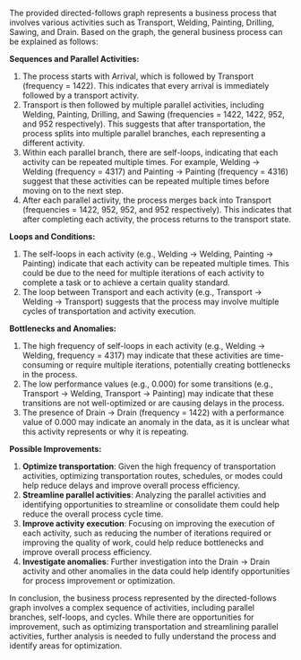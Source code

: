 The provided directed-follows graph represents a business process that involves various activities such as Transport, Welding, Painting, Drilling, Sawing, and Drain. Based on the graph, the general business process can be explained as follows:

**Sequences and Parallel Activities:**

1. The process starts with Arrival, which is followed by Transport (frequency = 1422). This indicates that every arrival is immediately followed by a transport activity.
2. Transport is then followed by multiple parallel activities, including Welding, Painting, Drilling, and Sawing (frequencies = 1422, 1422, 952, and 952 respectively). This suggests that after transportation, the process splits into multiple parallel branches, each representing a different activity.
3. Within each parallel branch, there are self-loops, indicating that each activity can be repeated multiple times. For example, Welding -> Welding (frequency = 4317) and Painting -> Painting (frequency = 4316) suggest that these activities can be repeated multiple times before moving on to the next step.
4. After each parallel activity, the process merges back into Transport (frequencies = 1422, 952, 952, and 952 respectively). This indicates that after completing each activity, the process returns to the transport state.

**Loops and Conditions:**

1. The self-loops in each activity (e.g., Welding -> Welding, Painting -> Painting) indicate that each activity can be repeated multiple times. This could be due to the need for multiple iterations of each activity to complete a task or to achieve a certain quality standard.
2. The loop between Transport and each activity (e.g., Transport -> Welding -> Transport) suggests that the process may involve multiple cycles of transportation and activity execution.

**Bottlenecks and Anomalies:**

1. The high frequency of self-loops in each activity (e.g., Welding -> Welding, frequency = 4317) may indicate that these activities are time-consuming or require multiple iterations, potentially creating bottlenecks in the process.
2. The low performance values (e.g., 0.000) for some transitions (e.g., Transport -> Welding, Transport -> Painting) may indicate that these transitions are not well-optimized or are causing delays in the process.
3. The presence of Drain -> Drain (frequency = 1422) with a performance value of 0.000 may indicate an anomaly in the data, as it is unclear what this activity represents or why it is repeating.

**Possible Improvements:**

1. **Optimize transportation**: Given the high frequency of transportation activities, optimizing transportation routes, schedules, or modes could help reduce delays and improve overall process efficiency.
2. **Streamline parallel activities**: Analyzing the parallel activities and identifying opportunities to streamline or consolidate them could help reduce the overall process cycle time.
3. **Improve activity execution**: Focusing on improving the execution of each activity, such as reducing the number of iterations required or improving the quality of work, could help reduce bottlenecks and improve overall process efficiency.
4. **Investigate anomalies**: Further investigation into the Drain -> Drain activity and other anomalies in the data could help identify opportunities for process improvement or optimization.

In conclusion, the business process represented by the directed-follows graph involves a complex sequence of activities, including parallel branches, self-loops, and cycles. While there are opportunities for improvement, such as optimizing transportation and streamlining parallel activities, further analysis is needed to fully understand the process and identify areas for optimization.